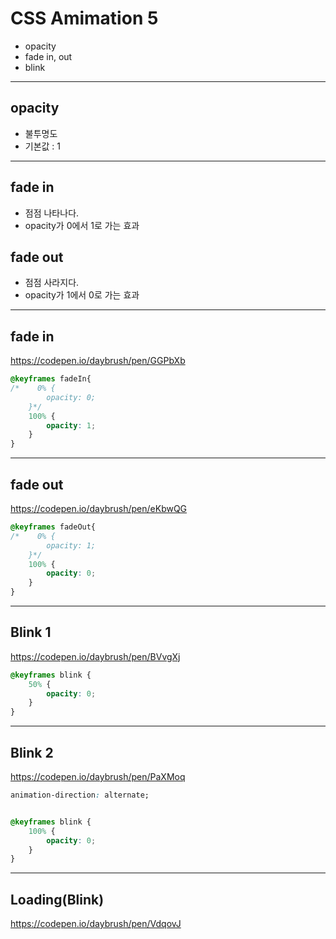 # CSS Amimation 5

* opacity
* fade in, out
* blink

---
## opacity
* 불투명도
* 기본값 : 1


---
## fade in
* 점점 나타나다.
* opacity가 0에서 1로 가는 효과
## fade out
* 점점 사라지다.
* opacity가 1에서 0로 가는 효과

---
## fade in

https://codepen.io/daybrush/pen/GGPbXb

```css
@keyframes fadeIn{
/*    0% {
        opacity: 0;
    }*/
    100% {
        opacity: 1;
    }
}

```
---

## fade out
https://codepen.io/daybrush/pen/eKbwQG

```css
@keyframes fadeOut{
/*    0% {
        opacity: 1;
    }*/
    100% {
        opacity: 0;
    }
}

```

---

## Blink 1

https://codepen.io/daybrush/pen/BVvgXj

```css
@keyframes blink {
    50% {
    	opacity: 0;
    }
}
```


---

## Blink 2

https://codepen.io/daybrush/pen/PaXMoq

```css
animation-direction: alternate;


@keyframes blink {
    100% {
    	opacity: 0;
    }
}
```

---
## Loading(Blink)

https://codepen.io/daybrush/pen/VdqovJ
